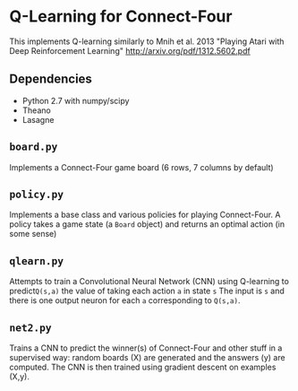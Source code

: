 Q-Learning for Connect-Four
===========================

This implements Q-learning similarly to 
Mnih et al. 2013 "Playing Atari with Deep Reinforcement Learning"
http://arxiv.org/pdf/1312.5602.pdf

Dependencies
------------

- Python 2.7 with numpy/scipy
- Theano
- Lasagne

`board.py`
--------

Implements a Connect-Four game board (6 rows, 7 columns by default)

`policy.py`
---------

Implements a base class and various policies for playing Connect-Four.
A policy takes a game state (a `Board` object) and returns an optimal action (in some sense)

`qlearn.py`
---------

Attempts to train a Convolutional Neural Network (CNN) using Q-learning
to predict`Q(s,a)` the value of taking each action `a` in state `s`
The input is `s` and there is one output neuron for each `a` corresponding to `Q(s,a)`.

`net2.py`
-------

Trains a CNN to predict the winner(s) of Connect-Four and other stuff in a supervised way:
random boards (X) are generated and the answers (y) are computed.
The CNN is then trained using gradient descent on examples (X,y).


